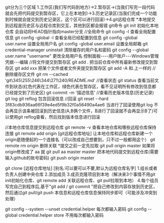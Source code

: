git分为三个区域
1.工作区(我们写代码到地方)->2.暂存区->(当我们写完一段代码就会先把代码提交到暂存区，它上在本地到)->3.历史记录区(当我们完成一个功能到时候就会提交到历史记录区，这个区可以进行回滚)->4.git远程仓库
*本地提交到远程是历史区与远程仓库到交互，其他到区都会报错
git命令
git init 初始化本地仓库 会自动将HEAD指针指向master分支
//全局命令
git config -l 查看全局配置信息
git config -global -l 查看全局已经配置到信息
git config -global user.name 设置全局用户名
git config -global user.email 设置全局邮箱
git credential-manager uninstall 清除缓存的用户名和密码
git config --global user.name "username" 更改全局用户名
控制面板----用户账户---Windows管理凭据---编辑
//将文件提交到暂存区
git add . 把当前仓库中所有最新修改提交到暂存区
git add xxx 把某个文件或者文件夹提交到暂存区
git add -A 和.上一样的
//删除缓存区文件
git rm --cached 'git\345\255\246\344\271\240/README.md' 
//查看状态
git status 查看当前文件到状态(红色代表在工作区，绿色代表在暂存区，看不见证明所有修改到信息都已经提交到了历史区)
git commit -m '描述信息'
//查看历史版本信息(历史记录)
git log 
git reflog 包含回滚信息
//回滚
git reset --hard 3f83cdb936aa66f39e4ed5f9b32f0a56490a4ae6 当进行了回滚使用git log 不会再显示该条被回滚到历史信息(A,B俩个文件，B进行了回滚就不会再显示B了)可以使用git reflog查看，然后找到版本信息进行回滚

//本地仓库信息提交到远程仓库
git remote -v  查看本地仓库和哪些远程仓库保持连接
git remote add origin [git远程仓库地址] 让本地仓库和远程仓库新建一个origin是随便起的一个连接名（可以改成自己想要到，只不过一般都用这个）
git remote rm origin 删除关联
*提交之前一定先拉取
git pull origin master  如果将origin修改成了 aa 就 git pull aa master master
把本地代码提交到远程仓库(需要输入github的账号密码)
git push origin master

git clone [远程仓库地址] [别名:可以要可以不要,默认为远程仓库名字]
1.组长或者负责人创建中央仓库
2.添加成员
3.成员克隆项目到本地（解决来3个事情不用git init初始化仓库、git remote add 关联远程仓库、git pull拉取到本地）
4.每个组员写完自己到程序后,基于"git add / git commit "把自己修改到内容存放到历史区，然后通过git pull/git push 本信息和远程仓库信息保持同步即可（可能涉及冲突到处理）

git config --system --unset credential.helper 每次都输入密码
git config --global credential.helper store 不用每次都输入密码

